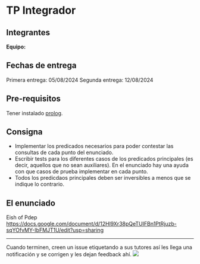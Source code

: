 # TP Integrador

## Integrantes

**Equipo:** 

## Fechas de entrega

Primera entrega: 05/08/2024
Segunda entrega: 12/08/2024

## Pre-requisitos

Tener instalado [prolog](https://github.com/pdep-utn/enunciados-miercoles-noche/blob/master/pages/prolog/entorno.md).

## Consigna

- Implementar los predicados necesarios para poder contestar las consultas de cada punto del enunciado.
- Escribir tests para los diferentes casos de los predicados principales (es decir, aquellos que no sean auxiliares). En el enunciado hay una ayuda con que casos de prueba implementar en cada punto.
- Todos los predicdaos principales deben ser inversibles a menos que se indique lo contrario.

## El enunciado

Eish of Pdep
https://docs.google.com/document/d/12Hl9Xr38pQeTUIFBn1PtRjuzb-sqYOfvMY-IbFMJT1U/edit?usp=sharing 

--------------------------

Cuando terminen, creen un issue etiquetando a sus tutores así les llega una notificación y se corrigen y les dejan feedback ahí.
![](https://i.imgur.com/ypeXpBw.gif)
